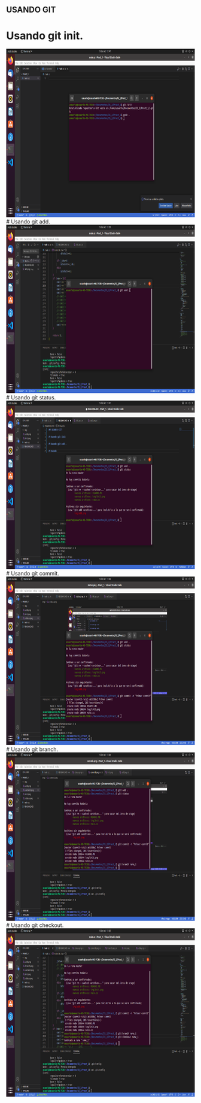 ## USANDO GIT

# Usando git init.
<img src="https://github.com/SamuelChambiYtusaca/Practica01-IS2/blob/rama_1/img/init.png" width="850" height="450">
# Usando git add.
<img src="https://github.com/SamuelChambiYtusaca/Practica01-IS2/blob/rama_1/img/add.png" width="850" height="450">
# Usando git status.
<img src="https://github.com/SamuelChambiYtusaca/Practica01-IS2/blob/rama_1/img/status.png" width="850" height="450">
# Usando git commit.
<img src="https://github.com/SamuelChambiYtusaca/Practica01-IS2/blob/rama_1/img/commit.png" width="850" height="450">
# Usando git branch.
<img src="https://github.com/SamuelChambiYtusaca/Practica01-IS2/blob/rama_1/img/branch.png" width="850" height="450">
# Usando git checkout.
<img src="https://github.com/SamuelChambiYtusaca/Practica01-IS2/blob/rama_1/img/checkout.png" width="850" height="450">

